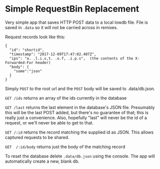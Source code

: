 Simple RequestBin Replacement
=============================

Very simple app that saves HTTP POST data to a local lowdb file. File is saved in `.data` so it will not be carried across in remixes.

Request records look like this:
```
{
  "id": "shortid",
  "timestamp": "2017-12-09T17:47:02.407Z",
  "ips": "a. .l.i.s,t. .o.f, .i.p.s",  (the contents of the X-Forwarded-For header)
  "body": {
    "some":"json"
  }
}
```

Simply `POST` to the root url and the `POST` body will be saved to .data/db.json.

`GET /ids` returns an array of the ids currently in the database

`GET /last` returns the last element in the database's JSON file. Presumably this will be the last POST added, but there's no guarantee of that; this is really just a convenience. Also, hopefully "last" will never be the id of a request, or we'll never be able to get to that.

`GET /:id` returns the record matching the supplied id as JSON. This allows captured requests to be shared.

`GET  /:id/body` returns just the body of the matching record

To reset the database delete `.data/db.json` using the console. The app will automatically create a new, blank db.